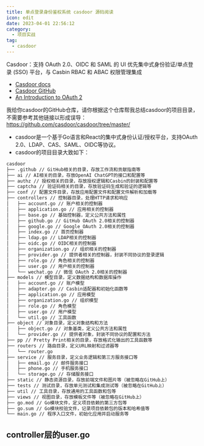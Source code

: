```yaml
---
title: 单点登录身份鉴权系统 casdoor 源码阅读
icon: edit
date: 2023-04-01 22:56:12
category:
  - 项目实战
tag:
  - casdoor
---
```


Casdoor：支持 OAuth 2.0、OIDC 和 SAML 的 UI 优先集中式身份验证/单点登录 (SSO) 平台，与 Casbin RBAC 和 ABAC 权限管理集成

- [Casdoor docs](https://casdoor.org/zh/)
- [Casdoor GitHub](https://github.com/casdoor/casdoor/tree/master)
- [An Introduction to OAuth 2](https://www.digitalocean.com/community/tutorials/an-introduction-to-oauth-2#authorization-grant)

我给你casdoor的GitHub仓库，请你根据这个仓库帮我总结casdoor的项目目录，不需要参考其他链接以形成误导：https://github.com/casdoor/casdoor/tree/master/

- casdoor是一个基于Go语言和React的集中式身份认证/授权平台，支持OAuth 2.0、LDAP、CAS、SAML、OIDC等协议。
- casdoor的项目目录大致如下：
```bash
casdoor
├── .github // GitHub相关的目录，存放工作流和贡献指南等
├── ai // AI相关的目录，存放OpenAI ChatGPT的接口和配置等
├── authz // 授权相关的目录，存放授权逻辑和Casbin的封装和配置等
├── captcha // 验证码相关的目录，存放验证码生成和验证的逻辑等
├── conf // 配置文件目录，存放应用配置文件和配置文件解析和加载等
├── controllers // 控制器目录，处理HTTP请求和响应
│   ├── account.go // 账户相关的控制器
│   ├── application.go // 应用相关的控制器
│   ├── base.go // 基础控制器，定义公共方法和属性
│   ├── github.go // GitHub OAuth 2.0相关的控制器
│   ├── google.go // Google OAuth 2.0相关的控制器
│   ├── index.go // 首页控制器
│   ├── ldap.go // LDAP相关的控制器
│   ├── oidc.go // OIDC相关的控制器
│   ├── organization.go // 组织相关的控制器
│   ├── provider.go // 提供者相关的控制器，封装不同协议的登录逻辑
│   ├── role.go // 角色相关的控制器
│   ├── user.go // 用户相关的控制器
│   └── wechat.go // 微信 OAuth 2.0相关的控制器
├── models // 模型目录，定义数据结构和数据库操作
│   ├── account.go // 账户模型
│   ├── adapter.go // Casbin适配器和初始化函数等
│   ├── application.go // 应用模型
│   ├── organization.go // 组织模型
│   ├── role.go // 角色模型
│   ├── user.go // 用户模型
│   └── util.go // 工具函数
├── object // 对象目录，定义对象结构和方法
│   ├── object.go // 对象基类，定义公共方法和属性
│   └── provider.go // 提供者对象，封装不同协议的配置和方法
├── pp // Pretty Print相关的目录，存放格式化输出的工具函数等
├── routers // 路由目录，定义URL映射和过滤器等
│   └── router.go 
├── service // 服务目录，定义业务逻辑和第三方服务接口等
│   ├── email.go // 邮件服务接口
│   ├── phone.go // 手机服务接口
│   └── storage.go // 存储服务接口
├── static // 静态资源目录，存放前端文件和图片等（被忽略在GitHub上）
├── tests // 测试目录，存放单元测试和集成测试等（被忽略在GitHub上）
├── util // 工具目录，存放通用的工具函数和包等
├── views // 视图目录，存放模板文件等（被忽略在GitHub上）
├── go.mod // Go模块文件，定义项目依赖的第三方包等
├── go.sum // Go模块校验文件，记录项目依赖包的版本和哈希值等
└── main.go // 程序入口文件，初始化应用并启动服务等
```

## controller层的user.go